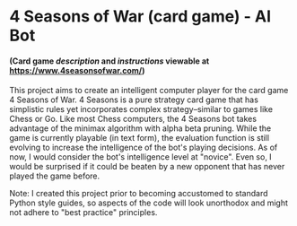 # 4 Seasons of War (card game) - AI Bot
#### (Card game *description* and *instructions* viewable at https://www.4seasonsofwar.com/)

This project aims to create an intelligent computer player for the card game 4 Seasons of War. 4 Seasons is a pure strategy card game that has simplistic rules yet incorporates complex strategy–similar to games like Chess or Go. Like most Chess computers, the 4 Seasons bot takes advantage of the minimax algorithm with alpha beta pruning. While the game is currently playable (in text form), the evaluation function is still evolving to increase the intelligence of the bot's playing decisions. As of now, I would consider the bot's intelligence level at "novice". Even so, I would be surprised if it could be beaten by a new opponent that has never played the game before.

Note: I created this project prior to becoming accustomed to standard Python style guides, so aspects of the code will look unorthodox and might not adhere to "best practice" principles.

